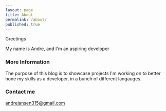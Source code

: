 ```yaml
---
layout: page
title: About
permalink: /about/
published: true
---
```


Greetings

My name is Andre, and I'm an aspiring developer

### More Information

The purpose of this blog is to showcase projects I'm working on to better hone my skills as a developer, in a bunch of different langauges.

### Contact me

[andrejansen315@gmail.com](mailto:andrejansen315@gmail.com)
